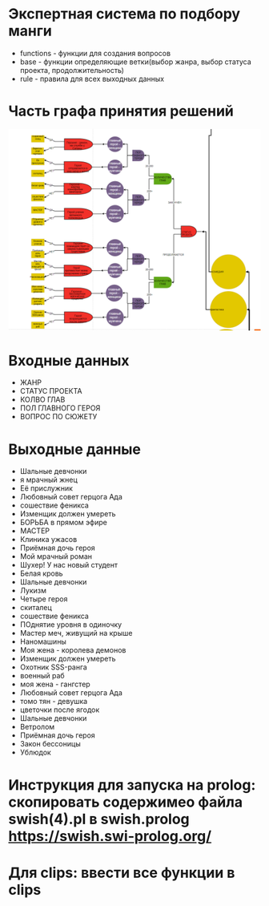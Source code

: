 # Экспертная система по подбору манги
- functions - функции для создания вопросов
- base - функции определяющие ветки(выбор жанра, выбор статуса проекта, продолжительность)
- rule - правила для всех выходных данных
# Часть графа принятия решений
![img.png](..%2F..%2Fassets%2Fimg.png)
# Входные данных
- ЖАНР
- СТАТУС ПРОЕКТА
- КОЛВО ГЛАВ
- ПОЛ ГЛАВНОГО ГЕРОЯ
- ВОПРОС ПО СЮЖЕТУ

# Выходные данные
- Шальные девчонки
- я мрачный жнец
- Её прислужник
- Любовный совет герцога Ада
- сошествие феникса
- Изменщик должен умереть
- БОРЬБА в
  прямом эфире
- МАСТЕР
- Клиника ужасов
- Приёмная дочь
  героя
- Мой мрачный роман
- Шухер! У нас новый студент
- Белая кровь
- Шальные девчонки
- Лукизм
- Четыре героя
- скиталец
- сошествие феникса
- ПОднятие уровня в одиночку
- Мастер меч, живущий на крыше
- Наномашины
- Моя жена - королева демонов
- Изменщик должен умереть
- Охотник SSS-ранга
- военный раб
- моя жена - гангстер
- Любовный совет герцога Ада
- томо тян - девушка
- цветочки после ягодок
- Шальные девчонки
- Ветролом
- Приёмная дочь
  героя
- Закон бессоницы
- Ублюдок
# Инструкция для запуска на prolog: скопировать содержимео файла swish(4).pl в swish.prolog https://swish.swi-prolog.org/
# Для clips: ввести все функции в clips
